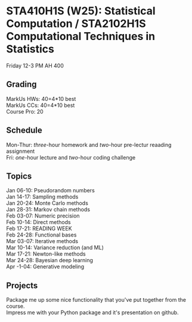 
# STA410H1S (W25): Statistical Computation / STA2102H1S Computational Techniques in Statistics

Friday 12-3 PM AH 400

## Grading

MarkUs HWs: 40=4\*10 best  
MarkUs CCs: 40=4\*10 best  
Course Pro: 20  

## Schedule

Mon-Thur: *three*-hour homework and *two*-hour pre-lectur reaading assignment  
Fri: *one*-hour lecture and *two*-hour coding challenge

## Topics

Jan 06-10: Pseudorandom numbers  
Jan 14-17: Sampling methods  
Jan 20-24: Monte Carlo methods  
Jan 28-31: Markov chain methods  
Feb 03-07: Numeric precision  
Feb 10-14: Direct methods  
Feb 17-21: READING WEEK  
Feb 24-28: Functional bases  
Mar 03-07: Iterative methods  
Mar 10-14: Variance reduction (and ML)  
Mar 17-21: Newton-like methods  
Mar 24-28: Bayesian deep learning  
Apr -1-04: Generative modeling  


## Projects

Package me up some nice functionality that you've put together from the course.  
Impress me with your Python package and it's presentation on github.


